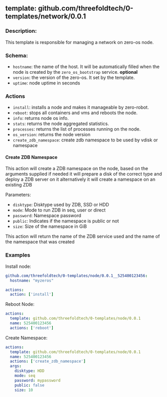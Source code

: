 ## template: github.com/threefoldtech/0-templates/network/0.0.1

### Description:
This template is responsible for managing a network on zero-os node.

### Schema:

- `hostname`: the name of the host. It will be automatically filled when the node is created by the `zero_os_bootstrap` service. **optional**
- `version`: the version of the zero-os. It set by the template.
- `uptime`: node uptime in seconds


### Actions
- `install`: installs a node and makes it manageable by zero-robot.
- `reboot`: stops all containers and vms and reboots the node.
- `info`: returns node os info.
- `stats`: returns the node aggregated statistics.
- `processes`: returns the list of processes running on the node.
- `os_version`: returns the node version
- `create_zdb_namespace`: create zdb namespace to be used by vdisk or namespace

#### Create ZDB Namespace

This action will create a ZDB namespace on the node, based on the arguments supplied if needed it will prepare a disk of the correct type and deploy a ZDB server on it alternatively it will create a namespace on an existing ZDB

Parameters:
- `disktype`: Disktype used by ZDB, SSD or HDD
- `mode`: Mode to run ZDB in seq, user or direct
- `password`: Namespace password
- `public`: Indicates if the namespace is public or not
- `size`: Size of the namespace in GiB

This action will return the name of the ZDB service used and the name of the namespace that was created


### Examples

Install node:
```yaml
github.com/threefoldtech/0-templates/node/0.0.1__525400123456:
  hostname: "myzeros"

actions:
  action: ['install']
```

Reboot Node:
```yaml
actions:
  template: github.com/threefoldtech/0-templates/node/0.0.1
  name: 525400123456
  actions: ['reboot']
```

Create Namespace:
```yaml
actions:
  template: github.com/threefoldtech/0-templates/node/0.0.1
  name: 525400123456
  actions: ['create_zdb_namespace']
  args:
    disktype: HDD
    mode: seq
    password: mypassword
    public: false
    size: 10

```

